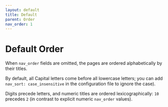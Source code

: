 ```yaml
---
layout: default
title: Default
parent: Order
nav_order: 1
---
```


# Default Order

When `nav_order` fields are omitted, the pages are ordered alphabetically by their titles.

By default, all Capital letters come before all lowercase letters; you can add `nav_sort: case_insensitive` in the configuration file to ignore the case).

Digits precede letters, and numeric titles are ordered lexicographically: `10` precedes `2` (in contrast to explicit numeric `nav_order` values).
